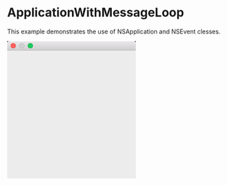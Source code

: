 # ApplicationWithMessageLoop

This example demonstrates the use of NSApplication and NSEvent clesses.

![GitHub Logo](../../docs/Pictures/ApplicationWithMessageLoop.png)
